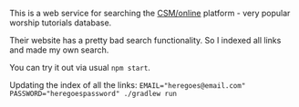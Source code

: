 This is a web service for searching the [CSM/online](https://csmonline.edu.pl) platform - very popular worship tutorials database.

Their website has a pretty bad search functionality. So I indexed all links and made my own search.

You can try it out via usual `npm start`.

Updating the index of all the links: `EMAIL="heregoes@email.com" PASSWORD="heregoespassword" ./gradlew run`

